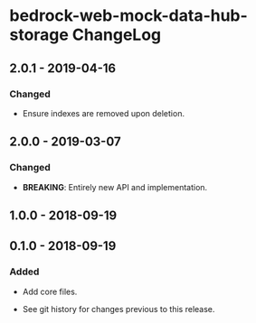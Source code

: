 # bedrock-web-mock-data-hub-storage ChangeLog

## 2.0.1 - 2019-04-16

### Changed
- Ensure indexes are removed upon deletion.

## 2.0.0 - 2019-03-07

### Changed
- **BREAKING**: Entirely new API and implementation.

## 1.0.0 - 2018-09-19

## 0.1.0 - 2018-09-19

### Added
- Add core files.

- See git history for changes previous to this release.
